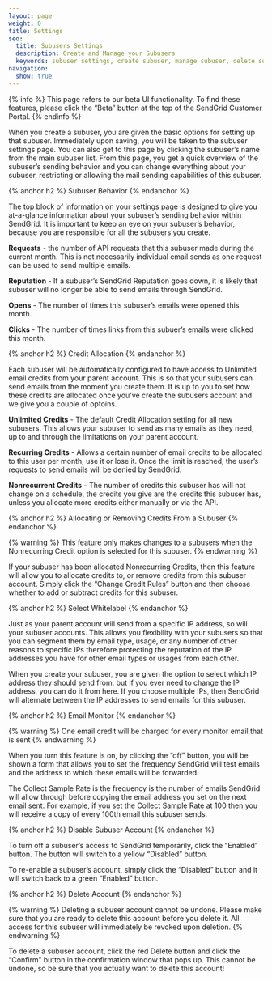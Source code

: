 ```yaml
---
layout: page
weight: 0
title: Settings
seo:
  title: Subusers Settings
  description: Create and Manage your Subusers
  keywords: subuser settings, create subuser, manage subuser, delete subuser
navigation:
  show: true
---
```


{% info %}
This page refers to our beta UI functionality. To find these features, please click the “Beta” button at the top of the SendGrid Customer Portal.
{% endinfo %}

When you create a subuser, you are given the basic options for setting up that subuser. Immediately upon saving, you will be taken to the subuser settings page. You can also get to this page by clicking the subuser’s name from the main subuser list.
From this page, you get a quick overview of the subuser’s sending behavior and you can change everything about your subuser, restricting or allowing the mail sending capabilities of this subuser. 

{% anchor h2 %}
Subuser Behavior
{% endanchor %}

The top block of information on your settings page is designed to give you at-a-glance information about your subuser’s sending behavior within SendGrid. It is important to keep an eye on your subuser’s behavior, because you are responsible for all the subusers you create.

**Requests** - the number of API requests that this subuser made during the current month. This is not necessarily individual email sends as one request can be used to send multiple emails.

**Reputation** - If a subuser’s SendGrid Reputation goes down, it is likely that subuser will no longer be able to send emails through SendGrid.

**Opens** - The number of times this subuser’s emails were opened this month.

**Clicks** - The number of times links from this subuer’s emails were clicked this month.


{% anchor h2 %}
Credit Allocation
{% endanchor %}

Each subuser will be automatically configured to have access to Unlimited email credits from your parent account. This is so that your subusers can send emails from the moment you create them.  It is up to you to set how these credits are allocated once you’ve create the subusers account and we give you a couple of optoins.

**Unlimited Credits** - The default Credit Allocation setting for all new subusers. This allows your subuser to send as many emails as they need, up to and through the limitations on your parent account.

**Recurring Credits** - Allows a certain number of email credits to be allocated to this user per month, use it or lose it. Once the limit is reached, the user’s requests to send emails will be denied by SendGrid.

**Nonrecurrent Credits** - The number of credits this subuser has will not change on a schedule, the credits you give are the credits this subuser has, unless you allocate more credits either manually or via the API. 

{% anchor h2 %}
Allocating or Removing Credits From a Subuser
{% endanchor %}

{% warning %}
This feature only makes changes to a subusers when the Nonrecurring Credit option is selected for this subuser.
{% endwarning %}

If your subuser has been allocated Nonrecurring Credits, then this feature will allow you to allocate credits to, or remove credits from this subuser account. Simply click the “Change Credit Rules” button and then choose whether to add or subtract credits for this subuser.

{% anchor h2 %}
Select Whitelabel
{% endanchor %}

Just as your parent account will send from a specific IP address, so will your subuser accounts. This allows you flexibility with your subusers so that you can segment them by email type, usage, or any number of other reasons to specific IPs therefore protecting the reputation of the IP addresses you have for other email types or usages from each other.

When you create your subuser, you are given the option to select which IP address they should send from, but if you ever need to change the IP address, you can do it from here.  If you choose multiple IPs, then SendGrid will alternate between the IP addresses to send emails for this subuser.

{% anchor h2 %}
Email Monitor
{% endanchor %}

{% warning %}
One email credit will be charged for every monitor email that is sent
{% endwarning %}

When you turn this feature is on, by clicking the “off” button, you will be shown a form that allows you to set the frequency SendGrid will test emails and the address to which these emails will be forwarded.

The Collect Sample Rate is the frequency is the number of emails SendGrid will allow through before copying the email address you set on the next email sent. 
For example, if you set the Collect Sample Rate at 100 then you will receive a copy of every 100th email this subuser sends.

{% anchor h2 %}
Disable Subuser Account
{% endanchor %}

To turn off a subuser’s access to SendGrid temporarily, click the “Enabled” button. The button will switch to a yellow “Disabled” button.

To re-enable a subuser’s account, simply click the “Disabled” button and it will switch back to a green “Enabled” button.

{% anchor h2 %}
Delete Account
{% endanchor %}

{% warning %}
Deleting a subuser account cannot be undone. Please make sure that you are ready to delete this account before you delete it. All access for this subuser will immediately be revoked upon deletion.
{% endwarning %}

To delete a subuser account, click the red Delete button and click the “Confirm” button in the confirmation window that pops up. This cannot be undone, so be sure that you actually want to delete this account!